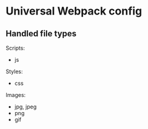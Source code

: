 # Universal Webpack config

## Handled file types

Scripts:

- js

Styles:

- css

Images:

- jpg, jpeg
- png
- gif
